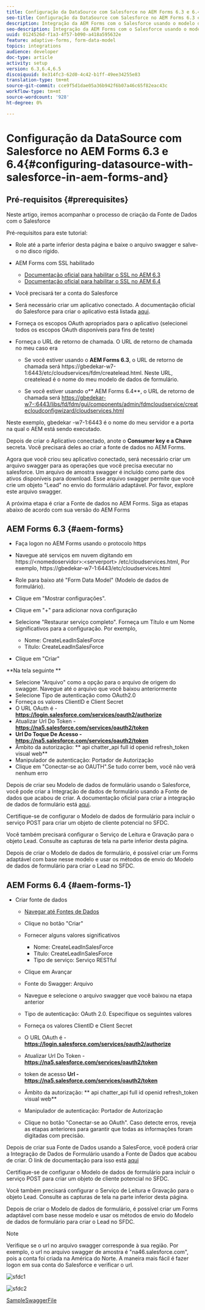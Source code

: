 ```yaml
---
title: Configuração da DataSource com Salesforce no AEM Forms 6.3 e 6.4
seo-title: Configuração da DataSource com Salesforce no AEM Forms 6.3 e 6.4
description: Integração da AEM Forms com o Salesforce usando o modelo de dados de formulário
seo-description: Integração da AEM Forms com o Salesforce usando o modelo de dados de formulário
uuid: 0124526d-f1a3-4f57-b090-a418a595632e
feature: adaptive-forms, form-data-model
topics: integrations
audience: developer
doc-type: article
activity: setup
version: 6.3,6.4,6.5
discoiquuid: 8e314fc3-62d0-4c42-b1ff-49ee34255e83
translation-type: tm+mt
source-git-commit: cce9f5d1dae05a36b942f6b07a46c65f82eac43c
workflow-type: tm+mt
source-wordcount: '928'
ht-degree: 0%

---
```



# Configuração da DataSource com Salesforce no AEM Forms 6.3 e 6.4{#configuring-datasource-with-salesforce-in-aem-forms-and}

## Pré-requisitos {#prerequisites}

Neste artigo, iremos acompanhar o processo de criação da Fonte de Dados com o Salesforce

Pré-requisitos para este tutorial:

* Role até a parte inferior desta página e baixe o arquivo swagger e salve-o no disco rígido.
* AEM Forms com SSL habilitado

   * [Documentação oficial para habilitar o SSL no AEM 6.3](https://helpx.adobe.com/experience-manager/6-3/sites/administering/using/ssl-by-default.html)
   * [Documentação oficial para habilitar o SSL no AEM 6.4](https://helpx.adobe.com/experience-manager/6-4/sites/administering/using/ssl-by-default.html)

* Você precisará ter a conta do Salesforce
* Será necessário criar um aplicativo conectado. A documentação oficial do Salesforce para criar o aplicativo está listada [aqui](https://help.salesforce.com/articleView?id=connected_app_create.htm&amp;type=0).
* Forneça os escopos OAuth apropriados para o aplicativo (selecionei todos os escopos OAuth disponíveis para fins de teste)
* Forneça o URL de retorno de chamada. O URL de retorno de chamada no meu caso era

   * Se você estiver usando o **AEM Forms 6.3**, o URL de retorno de chamada será https://gbedekar-w7-1:6443/etc/cloudservices/fdm/createlead.html. Neste URL, createlead é o nome do meu modelo de dados de formulário.

   * Se você estiver usando o** AEM Forms 6.4**, o URL de retorno de chamada será [https://gbedekar-w7-:6443/libs/fd/fdm/gui/components/admin/fdmcloudservice/createcloudconfigwizard/cloudservices.html](https://gbedekar-w7-1:6443/libs/fd/fdm/gui/components/admin/fdmcloudservice/createcloudconfigwizard/cloudservices.html)

Neste exemplo, gbedekar -w7-1:6443 é o nome do meu servidor e a porta na qual o AEM está sendo executado.

Depois de criar o Aplicativo conectado, anote o **Consumer key e a Chave** secreta. Você precisará deles ao criar a fonte de dados no AEM Forms.

Agora que você criou seu aplicativo conectado, será necessário criar um arquivo swagger para as operações que você precisa executar no salesforce. Um arquivo de amostra swagger é incluído como parte dos ativos disponíveis para download. Esse arquivo swagger permite que você crie um objeto &quot;Lead&quot; no envio do formulário adaptável. Por favor, explore este arquivo swagger.

A próxima etapa é criar a Fonte de dados no AEM Forms. Siga as etapas abaixo de acordo com sua versão do AEM Forms

## AEM Forms 6.3 {#aem-forms}

* Faça logon no AEM Forms usando o protocolo https
* Navegue até serviços em nuvem digitando em https://&lt;nomedoservidor>:&lt;serverport> /etc/cloudservices.html, Por exemplo, https://gbedekar-w7-1:6443/etc/cloudservices.html
* Role para baixo até &quot;Form Data Model&quot; (Modelo de dados de formulário).
* Clique em &quot;Mostrar configurações&quot;.
* Clique em &quot;+&quot; para adicionar nova configuração
* Selecione &quot;Restaurar serviço completo&quot;. Forneça um Título e um Nome significativos para a configuração. Por exemplo,

   * Nome: CreateLeadInSalesForce
   * Título: CreateLeadInSalesForce

* Clique em &quot;Criar&quot;

**Na tela seguinte **

* Selecione &quot;Arquivo&quot; como a opção para o arquivo de origem do swagger. Navegue até o arquivo que você baixou anteriormente
* Selecione Tipo de autenticação como OAuth2.0
* Forneça os valores ClientID e Client Secret
* O URL OAuth é - **https://login.salesforce.com/services/oauth2/authorize**
* Atualizar Url Do Token - **https://na5.salesforce.com/services/oauth2/token**
* **Url Do Toque De Acesso - https://na5.salesforce.com/services/oauth2/token**
* Âmbito da autorização: ** api chatter_api full id openid refresh_token visual web**
* Manipulador de autenticação: Portador de Autorização
* Clique em &quot;Conectar-se ao OAUTH&quot;.Se tudo correr bem, você não verá nenhum erro

Depois de criar seu Modelo de dados de formulário usando o Salesforce, você pode criar a Integração de dados de formulário usando a Fonte de dados que acabou de criar. A documentação oficial para criar a integração de dados de formulário está [aqui](https://helpx.adobe.com/aem-forms/6-3/data-integration.html).

Certifique-se de configurar o Modelo de dados de formulário para incluir o serviço POST para criar um objeto de cliente potencial no SFDC.

Você também precisará configurar o Serviço de Leitura e Gravação para o objeto Lead. Consulte as capturas de tela na parte inferior desta página.

Depois de criar o Modelo de dados de formulário, é possível criar um Forms adaptável com base nesse modelo e usar os métodos de envio do Modelo de dados de formulário para criar o Lead no SFDC.

## AEM Forms 6.4 {#aem-forms-1}

* Criar fonte de dados

   * [Navegar até Fontes de Dados](http://localhost:4502/libs/fd/fdm/gui/components/admin/fdmcloudservice/fdm.html/conf/global)

   * Clique no botão &quot;Criar&quot;
   * Fornecer alguns valores significativos

      * Nome: CreateLeadInSalesForce
      * Título: CreateLeadInSalesForce
      * Tipo de serviço: Serviço RESTful
   * Clique em Avançar
   * Fonte do Swagger: Arquivo
   * Navegue e selecione o arquivo swagger que você baixou na etapa anterior
   * Tipo de autenticação: OAuth 2.0. Especifique os seguintes valores
   * Forneça os valores ClientID e Client Secret
   * O URL OAuth é - **https://login.salesforce.com/services/oauth2/authorize**
   * Atualizar Url Do Token - **https://na5.salesforce.com/services/oauth2/token**
   * token de acesso **Url - https://na5.salesforce.com/services/oauth2/token**
   * Âmbito da autorização: ** api chatter_api full id openid refresh_token visual web**
   * Manipulador de autenticação: Portador de Autorização
   * Clique no botão &quot;Conectar-se ao OAuth&quot;. Caso detecte erros, reveja as etapas anteriores para garantir que todas as informações foram digitadas com precisão.


Depois de criar sua Fonte de Dados usando a SalesForce, você poderá criar a Integração de Dados de Formulário usando a Fonte de Dados que acabou de criar. O link de documentação para isso está [aqui](https://helpx.adobe.com/experience-manager/6-4/forms/using/create-form-data-models.html)

Certifique-se de configurar o Modelo de dados de formulário para incluir o serviço POST para criar um objeto de cliente potencial no SFDC.

Você também precisará configurar o Serviço de Leitura e Gravação para o objeto Lead. Consulte as capturas de tela na parte inferior desta página.

Depois de criar o Modelo de dados de formulário, é possível criar um Forms adaptável com base nesse modelo e usar os métodos de envio do Modelo de dados de formulário para criar o Lead no SFDC.

>[!NOTE]
>
>Verifique se o url no arquivo swagger corresponde à sua região. Por exemplo, o url no arquivo swagger de amostra é &quot;na46.salesforce.com&quot;, pois a conta foi criada na América do Norte. A maneira mais fácil é fazer logon em sua conta do Salesforce e verificar o url.

![sfdc1](assets/sfdc1.gif)

![sfdc2](assets/sfdc2.png)

[SampleSwaggerFile](assets/swagger-sales-force-lead.json)
